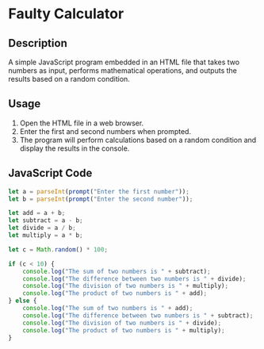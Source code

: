 # Faulty Calculator

## Description
A simple JavaScript program embedded in an HTML file that takes two numbers as input, performs mathematical operations, and outputs the results based on a random condition.

## Usage
1. Open the HTML file in a web browser.
2. Enter the first and second numbers when prompted.
3. The program will perform calculations based on a random condition and display the results in the console.

## JavaScript Code
```javascript
let a = parseInt(prompt("Enter the first number"));
let b = parseInt(prompt("Enter the second number"));

let add = a + b;
let subtract = a - b;
let divide = a / b;
let multiply = a * b;

let c = Math.random() * 100;

if (c < 10) {
    console.log("The sum of two numbers is " + subtract);
    console.log("The difference between two numbers is " + divide);
    console.log("The division of two numbers is " + multiply);
    console.log("The product of two numbers is " + add);
} else {
    console.log("The sum of two numbers is " + add);
    console.log("The difference between two numbers is " + subtract);
    console.log("The division of two numbers is " + divide);
    console.log("The product of two numbers is " + multiply);
}
```
